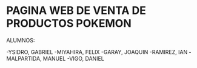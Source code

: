 # PAGINA WEB DE VENTA DE PRODUCTOS POKEMON

ALUMNOS:

-YSIDRO, GABRIEL
-MIYAHIRA, FELIX
-GARAY, JOAQUIN
-RAMIREZ, IAN
-MALPARTIDA, MANUEL
-VIGO, DANIEL
